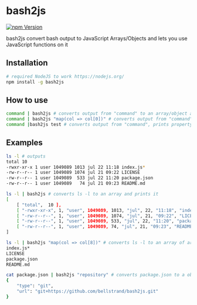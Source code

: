 # bash2js

[![npm Version](https://img.shields.io/npm/v/bash2js.svg)](https://www.npmjs.com/package/bash2js)

bash2js convert bash output to JavaScript Arrays/Objects and lets you use JavaScript functions on it

## Installation
```bash
# required NodeJS to work https://nodejs.org/
npm install -g bash2js
```

## How to use
```bash
command | bash2js # converts output from "command" to an array/object and prints it
command | bash2js "map(col => col[0])" # converts output from "command", loops through it and prints column of index 0 from each line (expects output to be an array)
command |bash2js test # converts output from "command", prints property with key "test" (expects output to be an object)
```

## Examples
```bash
ls -l # outputs
total 10
-rwxr-xr-x 1 user 1049089 1013 jul 22 11:18 index.js*
-rw-r--r-- 1 user 1049089 1074 jul 21 09:22 LICENSE
-rw-r--r-- 1 user 1049089  533 jul 22 11:20 package.json
-rw-r--r-- 1 user 1049089   74 jul 21 09:23 README.md

ls -l | bash2js # converts ls -l to an array and prints it
[
    [ "total",  10 ],
    [ "-rwxr-xr-x", 1, "user", 1049089, 1013, "jul", 22, "11:18", "index.js*" ],
    [ "-rw-r--r--", 1, "user", 1049089, 1074, "jul", 21, "09:22", "LICENSE" ],
    [ "-rw-r--r--", 1, "user", 1049089, 533, "jul", 22, "11:20", "package.json" ],
    [ "-rw-r--r--", 1, "user", 1049089, 74, "jul", 21, "09:23", "README.md" ]
]

ls -l | bash2js "map(col => col[8])" # converts ls -l to an array of arrays and prints the element at index 8 in each array
index.js*
LICENSE
package.json
README.md

cat package.json | bash2js "repository" # converts package.json to a object and prints the repository field
{
    "type": "git",
    "url": "git+https://github.com/bellstrand/bash2js.git"
}
```
